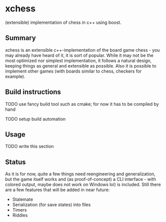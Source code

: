# xchess
(extensible) implementation of chess in c++ using boost.

## Summary
xchess is an extensible c++-implementation of the board game chess - you may already have heard of it, it is sort of popular. 
While it may not be the most optimized nor simplest implementation, it follows a natural design, keeping things as general 
and extensible as possible. Also it is possible to implement other games (with boards similar to chess, checkers for example).

## Build instructions
TODO use fancy build tool such as cmake; for now it has to be compiled by hand

TODO setup build automation

## Usage
TODO write this section

## Status
As it is for now, quite a few things need reengineering and generalization, but the game itself works 
and (as proof-of-concept) a CLI interface - with colored output, maybe does not work on Windows lol) is included. 
Still there are a few features that will be added in near future:

* Stalemate
* Serialization (for save states) into files
* Timers
* Riddles

